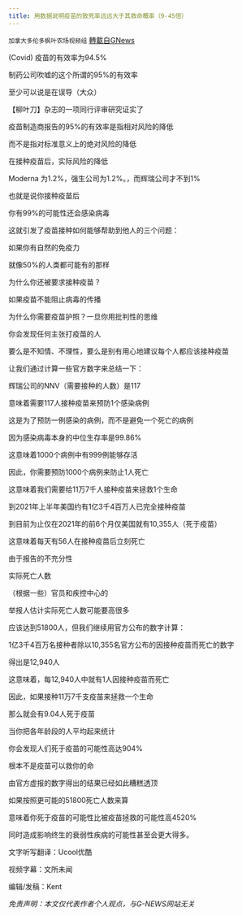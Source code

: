```yaml
---
title: 用数据说明疫苗的致死率远远大于其救命概率（9-45倍）
---
```

`加拿大多伦多枫叶农场视频组` [轉載自GNews](https://gnews.org/zh-hans/1596427/)

(Covid) 疫苗的有效率为94.5%

制药公司吹嘘的这个所谓的95%的有效率

至少可以说是在误导（大众）

【柳叶刀】杂志的一项同行评审研究证实了

疫苗制造商报告的95%的有效率是指相对风险的降低

而不是指对标准意义上的绝对风险的降低

在接种疫苗后，实际风险的降低

Moderna 为1.2%，强生公司为1.2%。，而辉瑞公司才不到1%

也就是说你接种疫苗后

你有99%的可能性还会感染病毒

这就引发了疫苗接种如何能够帮助到他人的三个问题：

如果你有自然的免疫力

就像50%的人类都可能有的那样

为什么你还被要求接种疫苗？

如果疫苗不能阻止病毒的传播

为什么你需要疫苗护照？一旦你用批判性的思维

你会发现任何主张打疫苗的人

要么是不知情、不理性，要么是别有用心地建议每个人都应该接种疫苗

让我们通过计算一些官方数字来总结一下：

辉瑞公司的NNV（需要接种的人数）是117

意味着需要117人接种疫苗来预防1个感染病例

这是为了预防一例感染的病例，而不是避免一个死亡的病例

因为感染病毒本身的中位生存率是99.86%

这意味着1000个病例中有999例能够存活

因此，你需要预防1000个病例来防止1人死亡

这意味着我们需要给11万7千人接种疫苗来拯救1个生命

到2021年上半年美国约有1亿3千4百万人已完全接种疫苗

到目前为止仅在2021年的前6个月仅美国就有10,355人（死于疫苗）

这意味着每天有56人在接种疫苗后立刻死亡

由于报告的不充分性

实际死亡人数

（根据一些）官员和疾控中心的

举报人估计实际死亡人数可能要高很多

应该达到51800人，但我们继续用官方公布的数字计算：

1亿3千4百万名接种者除以10,355名官方公布的因接种疫苗而死亡的数字

得出是12,940人

这意味着，每12,940人中就有1人因接种疫苗而死亡

因此，如果接种11万7千支疫苗来拯救一个生命

那么就会有9.04人死于疫苗

当你把各年龄段的人平均起来统计

你会发现人们死于疫苗的可能性高达904%

根本不是疫苗可以救你的命

由官方虚报的数字得出的结果已经如此糟糕透顶

如果按照更可能的51800死亡人数来算

意味着你死于疫苗的可能性比被疫苗拯救的可能性高4520%

同时造成影响终生的衰弱性疾病的可能性甚至会更大得多。

文字听写翻译：Ucool优酷

视频字幕：文所未闻

编辑/发稿：Kent

*免责声明：本文仅代表作者个人观点，与G-NEWS网站无关*
